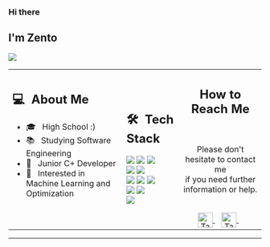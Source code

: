 ### Hi there

## I'm Zento
![](https://komarev.com/ghpvc/?username=Zento666&color=0069b4)
<table>
  <tr>
    <td>
      <h2> 💻 &nbsp;About Me </h2>
       <ul>
        <li>🎓 &nbsp; High School :)
        <li>📚 &nbsp; Studying Software Engineering
        <li>👑 &nbsp; Junior C+ Developer </li>
        <li>🤔 &nbsp; Interested in Machine Learning and Optimization</li>
       </ul>
       <p align="center">
         <br>        </p>
    </td>

     
   <td>
     <h2> 🛠 &nbsp;Tech Stack</h2>
     <img src="https://img.shields.io/badge/-C-05122A?style=flat&logo=C"/>
     <img src="https://img.shields.io/badge/-C++-05122A?style=flat&logo=C%2B%2B"/>
     <img src="https://img.shields.io/badge/-Python-05122A?style=flat&logo=python"/>
     <br>
     <img src="https://img.shields.io/badge/-HTML-05122A?style=flat&logo=HTML5"/>
     <img src="https://img.shields.io/badge/-CSS-05122A?style=flat&logo=CSS3"/>
     <br>
     <img src="https://img.shields.io/badge/-Git-05122A?style=flat&logo=git"/>
     <img src="https://img.shields.io/badge/-Github-05122A?style=flat&logo=github"/>
     <img src="https://img.shields.io/badge/-Gitlab-05122A?style=flat&logo=gitlab"/>
     <br>
     <img src="https://img.shields.io/badge/-MySql-05122A?style=flat&logo=mysql"/>
     <img src="https://img.shields.io/badge/-SQLite-05122A?style=flat&logo=sqlite"/>
     <br>
     <img src="https://img.shields.io/badge/-Visual%20Studio%20Code-05122A?style=flat&logo=visual-studio-code&logoColor=007ACC"/>
   </td>
   <td>
    <div align="center">
      <h2><b>How to Reach Me</b></h2>
      <br>
      <p>Please don't hesitate to contact me 
        <br>if you need further information or help.
      </p>
      <br>
      <a href="https://guns.lol/god666" >
      <img align="center" alt="Taban Soleymani | LinkedIn" width="30em" src="https://img.icons8.com/gun" />
      </a> &nbsp;&nbsp;
            <a href="zento666" >
      <img align="center" alt="Taban Soleymani | LinkedIn" width="30em" src="https://img.icons8.com/discord" />
      </a> &nbsp;&nbsp;
      <br>
    </div>
   </td>
  </tr>
</table>

------
